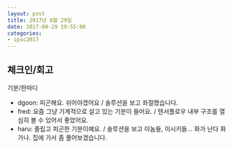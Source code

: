 ```yaml
---
layout: post
title: 2017년 8월 29일
date: 2017-08-29 19:55:00
categories:
- ipsc2017
---
```


## 체크인/회고

기분/한마디

* dgoon: 피곤해요. 쉬어야겠어요 / 솔루션을 보고 좌절했습니다.
* fred: 요즘 그냥 기계적으로 살고 있는 기분이 들어요. / 텐서플로우 내부 구조를 열심히 볼 수 있어서 좋았어요.
* haru: 졸립고 피곤한 기분이예요. / 솔루션을 보고 이놈들, 이시키들... 화가 난다 화가나. 집에 가서 좀 풀어보겠습니다.
